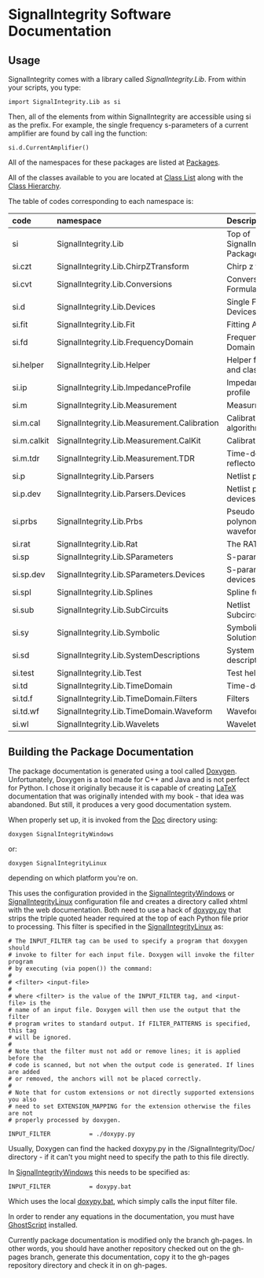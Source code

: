 # SignalIntegrity Software Documentation

## Usage
SignalIntegrity comes with a library called _SignalIntegrity.Lib_.  From within your scripts, you type:

    import SignalIntegrity.Lib as si

Then, all of the elements from within SignalIntegrity are accessible using si as the prefix.  For example, the single frequency s-parameters of a current amplifier are found by call ing the function:

    si.d.CurrentAmplifier()

All of the namespaces for these packages are listed at [Packages](http://teledynelecroy.github.io/SignalIntegrity/Doc/xhtml/namespaces.xhtml).

All of the classes available to you are located at [Class List](http://teledynelecroy.github.io/SignalIntegrity/Doc/xhtml/annotated.xhtml) along with the [Class Hierarchy](http://teledynelecroy.github.io/SignalIntegrity/Doc/xhtml/inherits.xhtml).

The table of codes corresponding to each namespace is:

code | namespace | Description
:--- | :--- | :---
si | SignalIntegrity.Lib | Top of SignalIntegrity.Lib Package
si.czt | SignalIntegrity.Lib.ChirpZTransform | Chirp z transform
si.cvt | SignalIntegrity.Lib.Conversions | Conversion Formulas
si.d | SignalIntegrity.Lib.Devices | Single Frequency Devices
si.fit | SignalIntegrity.Lib.Fit | Fitting Algorithms
si.fd | SignalIntegrity.Lib.FrequencyDomain | Frequency Domain
si.helper | SignalIntegrity.Lib.Helper | Helper functions and classes
si.ip | SignalIntegrity.Lib.ImpedanceProfile | Impedance profile
si.m | SignalIntegrity.Lib.Measurement | Measurment
si.m.cal | SignalIntegrity.Lib.Measurement.Calibration | Calibration algorithms
si.m.calkit | SignalIntegrity.Lib.Measurement.CalKit | Calibration kits
si.m.tdr | SignalIntegrity.Lib.Measurement.TDR | Time-domain reflectometry
si.p | SignalIntegrity.Lib.Parsers | Netlist parsers
si.p.dev | SignalIntegrity.Lib.Parsers.Devices | Netlist parser devices
si.prbs | SignalIntegrity.Lib.Prbs | Pseudo-random polynomials and waveforms
si.rat | SignalIntegrity.Lib.Rat | The RAT function
si.sp | SignalIntegrity.Lib.SParameters | S-parameters
si.sp.dev | SignalIntegrity.Lib.SParameters.Devices | S-parameter devices
si.spl | SignalIntegrity.Lib.Splines | Spline functions
si.sub | SignalIntegrity.Lib.SubCircuits | Netlist Subcircuits
si.sy | SignalIntegrity.Lib.Symbolic | Symbolic Solutions
si.sd | SignalIntegrity.Lib.SystemDescriptions | System descriptions
si.test | SignalIntegrity.Lib.Test | Test helpers
si.td | SignalIntegrity.Lib.TimeDomain | Time-domain
si.td.f | SignalIntegrity.Lib.TimeDomain.Filters | Filters
si.td.wf | SignalIntegrity.Lib.TimeDomain.Waveform | Waveforms
si.wl | SignalIntegrity.Lib.Wavelets | Wavelets


## Building the Package Documentation
The package documentation is generated using a tool called [Doxygen](http://www.doxygen.nl/).
Unfortunately, Doxygen is a tool made for C++ and Java and is not perfect for Python.  I chose it originally because it is capable of creating [LaTeX](https://www.latex-project.org/) documentation that was originally intended with my book - that idea was abandoned.  But still, it produces a very good documentation system.

When properly set up, it is invoked from the [Doc](https://github.com/TeledyneLeCroy/SignalIntegrity/tree/master/Doc) directory using:

    doxygen SignalIntegrityWindows


or:


    doxygen SignalIntegrityLinux


depending on which platform you're on.

This uses the configuration provided in the [SignalIntegrityWindows](https://github.com/TeledyneLeCroy/SignalIntegrity/tree/master/Doc/SignalIntegrityWindows) or [SignalIntegrityLinux](https://github.com/TeledyneLeCroy/SignalIntegrity/tree/master/Doc/SignalIntegrityLinux) configuration file and creates a directory called xhtml with the web documentation.  Both need to use a hack of [doxypy.py](https://github.com/TeledyneLeCroy/SignalIntegrity/tree/master/Doc/doxypy.py) that strips the triple quoted header required at the top of each Python file prior to processing.  This filter is specified in the [SignalIntegrityLinux](https://github.com/TeledyneLeCroy/SignalIntegrity/tree/master/Doc/SignalIntegrityLinux) as:

    # The INPUT_FILTER tag can be used to specify a program that doxygen should
    # invoke to filter for each input file. Doxygen will invoke the filter program
    # by executing (via popen()) the command:
    #
    # <filter> <input-file>
    #
    # where <filter> is the value of the INPUT_FILTER tag, and <input-file> is the
    # name of an input file. Doxygen will then use the output that the filter
    # program writes to standard output. If FILTER_PATTERNS is specified, this tag
    # will be ignored.
    #
    # Note that the filter must not add or remove lines; it is applied before the
    # code is scanned, but not when the output code is generated. If lines are added
    # or removed, the anchors will not be placed correctly.
    #
    # Note that for custom extensions or not directly supported extensions you also
    # need to set EXTENSION_MAPPING for the extension otherwise the files are not
    # properly processed by doxygen.
    
    INPUT_FILTER           = ./doxypy.py

Usually, Doxygen can find the hacked doxypy.py in the /SignalIntegrity/Doc/ directory - if it can't you might need to specify the path to this file directly.

In [SignalIntegrityWindows](https://github.com/TeledyneLeCroy/SignalIntegrity/tree/master/Doc/SignalIntegrityWindows) this needs to be specified as:

    INPUT_FILTER           = doxypy.bat

Which uses the local [doxypy.bat](https://github.com/TeledyneLeCroy/SignalIntegrity/tree/master/Doc/doxypy.bat), which simply calls the input filter file.

In order to render any equations in the documentation, you must have [GhostScript](https://www.ghostscript.com/download/gsdnld.html) installed.

Currently package documentation is modified only the branch gh-pages.  In other words, you should have another repository checked out on the gh-pages branch, generate this documentation, copy it to the gh-pages repository directory and check it in on gh-pages.
